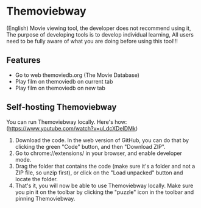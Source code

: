 # Themoviebway

(English)
Movie viewing tool, the developer does not recommend using it,
The purpose of developing tools is to develop individual learning,
All users need to be fully aware of what you are doing before using this tool!!!

## Features
  - Go to web themoviedb.org (The Movie Database)
  - Play film on themoviedb on current tab
  - Play film on themoviedb on new tab

## Self-hosting Themoviebway

You can run Themoviebway locally. Here's how: (https://www.youtube.com/watch?v=uLdcXDeIDMk)

  1. Download the code. In the web version of GitHub, you can do that by clicking the green "Code" button, and then "Download ZIP".
  2. Go to chrome://extensions/ in your browser, and enable developer mode.
  3. Drag the folder that contains the code (make sure it's a folder and not a ZIP file, so unzip first), or click on the "Load unpacked" button and locate the folder.
  4. That's it, you will now be able to use Themoviebway locally. Make sure you pin it on the toolbar by clicking the "puzzle" icon in the toolbar and pinning Themoviebway.


